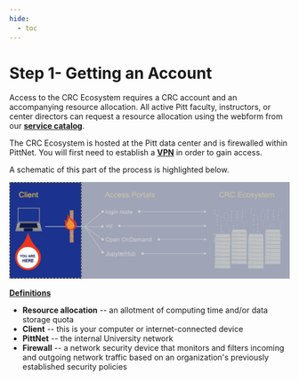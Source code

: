```yaml
---
hide:
  - toc
---
```


# Step 1- Getting an Account

Access to the CRC Ecosystem requires a CRC account and an accompanying resource allocation. 
All active Pitt faculty, instructors, or center directors can request a resource allocation using the webform from
our [**service catalog**](https://crc.pitt.edu/service-request-forms). 

The CRC Ecosystem is hosted at the Pitt data center and is firewalled within PittNet. You will first need to establish 
a [**VPN**](https://services.pitt.edu/TDClient/33/Portal/KB/ArticleDet?ID=293) in order to gain access.

A schematic of this part of the process is highlighted below.

![GETTING-STARTED-MAP](../_assets/img/getting-started/getting-started-step-1.png)

<ins>**Definitions**</ins>

*   **Resource allocation** -- an allotment of computing time and/or data storage quota
*   **Client** -- this is your computer or internet-connected device
*   **PittNet** -- the internal University network
*   **Firewall** -- a network security device that monitors and filters incoming and outgoing network traffic based on an organization's previously established security policies
